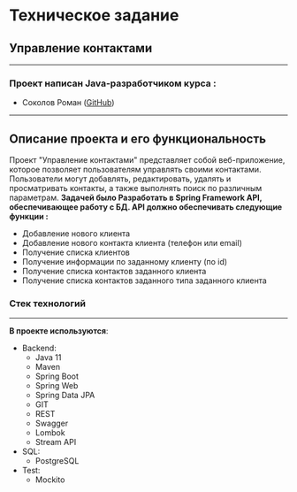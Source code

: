 # Техническое задание 
## Управление контактами
***

### Проект написан Java-разработчиком курса :
* Соколов Роман  ([GitHub](https://github.com/SokolovRA))
***

## Описание проекта и его функциональность
Проект "Управление контактами" представляет собой веб-приложение, которое позволяет пользователям управлять своими контактами. Пользователи могут добавлять, редактировать, удалять и просматривать контакты, а также выполнять поиск по различным параметрам.
**Задачей было Разработать в Spring Framework API, обеспечивающее работу с БД. API должно обеспечивать следующие функции :**
* Добавление нового клиента
* Добавление нового контакта клиента (телефон или email)
* Получение списка клиентов
* Получение информации по заданному клиенту (по id)
* Получение списка контактов заданного клиента
* Получение списка контактов заданного типа заданного клиента


### Стек технологий
***
**В проекте используются**:

* Backend:
    - Java 11
    - Maven
    - Spring Boot
    - Spring Web
    - Spring Data JPA
    - GIT
    - REST
    - Swagger
    - Lombok
    - Stream API
* SQL:
    - PostgreSQL
* Test:
    - Mockito


